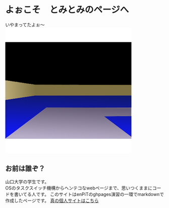 # よぉこそ　とみとみのページへ
いやまってたよぉ〜
![メインアイコン](./newicon.png)

## お前は誰ぞ？
山口大学の学生です。  
OSのタスクスイッチ機構からヘンテコなwebページまで、思いつくままにコードを書いてる人です。
このサイトはenPiTのghpages演習の一環でmarkdownで作成したページです。
[真の個人サイトはこちら](https://tomitomi1021.github.io)
